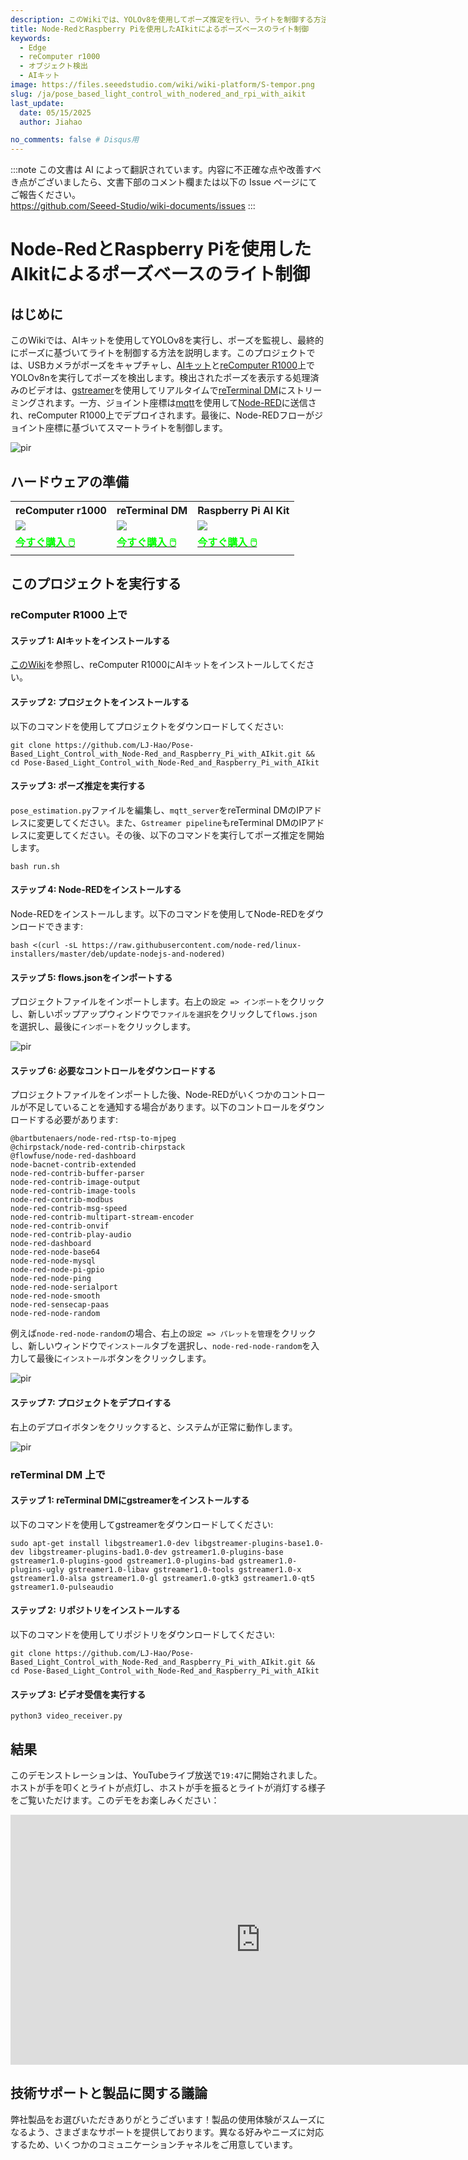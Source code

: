 ```yaml
---
description: このWikiでは、YOLOv8を使用してポーズ推定を行い、ライトを制御する方法を説明します。
title: Node-RedとRaspberry Piを使用したAIkitによるポーズベースのライト制御
keywords:
  - Edge
  - reComputer r1000
  - オブジェクト検出
  - AIキット
image: https://files.seeedstudio.com/wiki/wiki-platform/S-tempor.png
slug: /ja/pose_based_light_control_with_nodered_and_rpi_with_aikit
last_update:
  date: 05/15/2025
  author: Jiahao

no_comments: false # Disqus用
---
```

:::note
この文書は AI によって翻訳されています。内容に不正確な点や改善すべき点がございましたら、文書下部のコメント欄または以下の Issue ページにてご報告ください。  
https://github.com/Seeed-Studio/wiki-documents/issues
:::

# Node-RedとRaspberry Piを使用したAIkitによるポーズベースのライト制御

## はじめに
このWikiでは、AIキットを使用してYOLOv8を実行し、ポーズを監視し、最終的にポーズに基づいてライトを制御する方法を説明します。このプロジェクトでは、USBカメラがポーズをキャプチャし、[AIキット](https://www.seeedstudio.com/Raspberry-Pi-AI-Kit-p-5900.html)と[reComputer R1000](https://www.seeedstudio.com/reComputer-R1000-Series-Optional-Accessories.html)上でYOLOv8nを実行してポーズを検出します。検出されたポーズを表示する処理済みのビデオは、[gstreamer](https://gstreamer.freedesktop.org/)を使用してリアルタイムで[reTerminal DM](https://www.seeedstudio.com/reTerminal-DM-CM4104032-p-5898.html)にストリーミングされます。一方、ジョイント座標は[mqtt](https://mqtt.org/)を使用して[Node-RED](https://nodered.org/)に送信され、reComputer R1000上でデプロイされます。最後に、Node-REDフローがジョイント座標に基づいてスマートライトを制御します。

<p style={{textAlign: 'center'}}><img src="https://files.seeedstudio.com/wiki/reComputer-R1000/pose_control_light/pose_control.jpeg" alt="pir" width={1000} height="auto"/></p>

## ハードウェアの準備

<div class="table-center">
	<table align="center">
	<tr>
		<th>reComputer r1000</th>
		<th>reTerminal DM</th>
		<th>Raspberry Pi AI Kit</th>
	</tr>
    <tr>
      <td><div style={{textAlign:'center'}}><img src="https://media-cdn.seeedstudio.com/media/catalog/product/cache/bb49d3ec4ee05b6f018e93f896b8a25d/1/-/1-113991274-recomputer-r1025-10-0.jpg" style={{width:600, height:'auto'}}/></div></td>
		<td><div style={{textAlign:'center'}}><img src="https://media-cdn.seeedstudio.com/media/catalog/product/cache/bb49d3ec4ee05b6f018e93f896b8a25d/s/k/sku114070262.jpg" style={{width:600, height:'auto'}}/></div></td>
	  <td><div style={{textAlign:'center'}}><img src="https://media-cdn.seeedstudio.com/media/catalog/product/cache/bb49d3ec4ee05b6f018e93f896b8a25d/1/-/1-113060086-raspberry-pi-ai-kit-45font.jpg" style={{width:600, height:'auto'}}/></div></td>
    </tr>
		<tr>
			<td><div class="get_one_now_container" style={{textAlign: 'center'}}>
				<a class="get_one_now_item" href="https://www.seeedstudio.com/reComputer-R1000-Series-Optional-Accessories.html" target="_blank" rel="noopener noreferrer">
				<strong><span><font color={'FFFFFF'} size={"4"}> 今すぐ購入 🖱️</font></span></strong>
				</a>
			</div></td>
			<td><div class="get_one_now_container" style={{textAlign: 'center'}}>
				<a class="get_one_now_item" href="https://www.seeedstudio.com/reTerminal-DM-CM4104032-p-5898.html" target="_blank" rel="noopener noreferrer">
				<strong><span><font color={'FFFFFF'} size={"4"}> 今すぐ購入 🖱️</font></span></strong>
				</a>
			</div></td>
			<td><div class="get_one_now_container" style={{textAlign: 'center'}}>
				<a class="get_one_now_item" href="https://www.seeedstudio.com/Raspberry-Pi-AI-Kit-p-5900.html" target="_blank" rel="noopener noreferrer">
				<strong><span><font color={'FFFFFF'} size={"4"}> 今すぐ購入 🖱️</font></span></strong>
				</a>
			</div></td>
		</tr>
	</table>
</div>

## このプロジェクトを実行する

### reComputer R1000 上で

#### ステップ 1: AIキットをインストールする

[このWiki](https://wiki.seeedstudio.com/ja/yolov8_object_detection_on_recomputer_r1000_with_hailo_8l/)を参照し、reComputer R1000にAIキットをインストールしてください。

#### ステップ 2: プロジェクトをインストールする

以下のコマンドを使用してプロジェクトをダウンロードしてください:
```
git clone https://github.com/LJ-Hao/Pose-Based_Light_Control_with_Node-Red_and_Raspberry_Pi_with_AIkit.git && cd Pose-Based_Light_Control_with_Node-Red_and_Raspberry_Pi_with_AIkit
```

#### ステップ 3: ポーズ推定を実行する

```pose_estimation.py```ファイルを編集し、```mqtt_server```をreTerminal DMのIPアドレスに変更してください。また、```Gstreamer pipeline```もreTerminal DMのIPアドレスに変更してください。その後、以下のコマンドを実行してポーズ推定を開始します。

```
bash run.sh
```

#### ステップ 4: Node-REDをインストールする

Node-REDをインストールします。以下のコマンドを使用してNode-REDをダウンロードできます:

```
bash <(curl -sL https://raw.githubusercontent.com/node-red/linux-installers/master/deb/update-nodejs-and-nodered)
```

#### ステップ 5: flows.jsonをインポートする

プロジェクトファイルをインポートします。右上の```設定 => インポート```をクリックし、新しいポップアップウィンドウで```ファイルを選択```をクリックして```flows.json```を選択し、最後に```インポート```をクリックします。

<p style={{textAlign: 'center'}}><img src="https://files.seeedstudio.com/wiki/reComputer-R1000/pose_control_light/nodered_import.gif" alt="pir" width={1000} height="auto"/></p>

#### ステップ 6: 必要なコントロールをダウンロードする

プロジェクトファイルをインポートした後、Node-REDがいくつかのコントロールが不足していることを通知する場合があります。以下のコントロールをダウンロードする必要があります:

```
@bartbutenaers/node-red-rtsp-to-mjpeg
@chirpstack/node-red-contrib-chirpstack
@flowfuse/node-red-dashboard
node-bacnet-contrib-extended
node-red-contrib-buffer-parser
node-red-contrib-image-output
node-red-contrib-image-tools
node-red-contrib-modbus
node-red-contrib-msg-speed
node-red-contrib-multipart-stream-encoder
node-red-contrib-onvif
node-red-contrib-play-audio
node-red-dashboard
node-red-node-base64
node-red-node-mysql
node-red-node-pi-gpio
node-red-node-ping
node-red-node-serialport
node-red-node-smooth
node-red-sensecap-paas
node-red-node-random
```

例えば```node-red-node-random```の場合、右上の```設定 => パレットを管理```をクリックし、新しいウィンドウで```インストール```タブを選択し、```node-red-node-random```を入力して最後に```インストール```ボタンをクリックします。

<p style={{textAlign: 'center'}}><img src="https://files.seeedstudio.com/wiki/reComputer-R1000/pose_control_light/nodered_dowload_patelle.gif" alt="pir" width={1000} height="auto"/></p>

#### ステップ 7: プロジェクトをデプロイする

右上のデプロイボタンをクリックすると、システムが正常に動作します。

<p style={{textAlign: 'center'}}><img src="https://files.seeedstudio.com/wiki/reComputer-R1000/pose_control_light/nodered_deploy.png" alt="pir" width={1000} height="auto"/></p>

### reTerminal DM 上で

#### ステップ 1: reTerminal DMにgstreamerをインストールする

以下のコマンドを使用してgstreamerをダウンロードしてください:

```
sudo apt-get install libgstreamer1.0-dev libgstreamer-plugins-base1.0-dev libgstreamer-plugins-bad1.0-dev gstreamer1.0-plugins-base gstreamer1.0-plugins-good gstreamer1.0-plugins-bad gstreamer1.0-plugins-ugly gstreamer1.0-libav gstreamer1.0-tools gstreamer1.0-x gstreamer1.0-alsa gstreamer1.0-gl gstreamer1.0-gtk3 gstreamer1.0-qt5 gstreamer1.0-pulseaudio
```

#### ステップ 2: リポジトリをインストールする

以下のコマンドを使用してリポジトリをダウンロードしてください:
```
git clone https://github.com/LJ-Hao/Pose-Based_Light_Control_with_Node-Red_and_Raspberry_Pi_with_AIkit.git && cd Pose-Based_Light_Control_with_Node-Red_and_Raspberry_Pi_with_AIkit
```

#### ステップ 3: ビデオ受信を実行する

```
python3 video_receiver.py
```

## 結果

このデモンストレーションは、YouTubeライブ放送で```19:47```に開始されました。ホストが手を叩くとライトが点灯し、ホストが手を振るとライトが消灯する様子をご覧いただけます。このデモをお楽しみください：

<div align="center">
<iframe width="800" height="400" src="https://www.youtube.com/embed/v-S6_tH75NI" title="Making Next Gadget: AI Boosted RPi for Real World Applications" frameborder="0" allow="accelerometer; autoplay; clipboard-write; encrypted-media; gyroscope; picture-in-picture; web-share" referrerpolicy="strict-origin-when-cross-origin" allowfullscreen></iframe>
</div>

## 技術サポートと製品に関する議論

弊社製品をお選びいただきありがとうございます！製品の使用体験がスムーズになるよう、さまざまなサポートを提供しております。異なる好みやニーズに対応するため、いくつかのコミュニケーションチャネルをご用意しています。

<div class="button_tech_support_container">
<a href="https://forum.seeedstudio.com/" class="button_forum"></a> 
<a href="https://www.seeedstudio.com/contacts" class="button_email"></a>
</div>

<div class="button_tech_support_container">
<a href="https://discord.gg/eWkprNDMU7" class="button_discord"></a> 
<a href="https://github.com/Seeed-Studio/wiki-documents/discussions/69" class="button_discussion"></a>
</div>